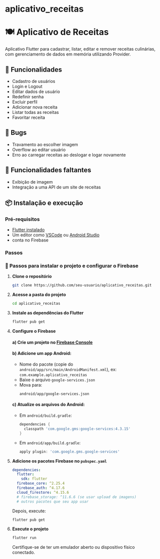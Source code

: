 # aplicativo_receitas
 
# 🍽 Aplicativo de Receitas

Aplicativo Flutter para cadastrar, listar, editar e remover receitas culinárias, com gerenciamento de dados em memória utilizando Provider.

## 📱 Funcionalidades

- Cadastro de usuários
- Login e Logout
- Editar dados de usuário
- Redefinir senha
- Excluir perfil
- Adicionar nova receita
- Listar todas as receitas
- Favoritar receita

## 🐛 Bugs

- Travamento ao escolher imagem
- Overflow ao editar usuário
- Erro ao carregar receitas ao deslogar e logar novamente

## 📵 Funcionalidades faltantes

- Exibição de imagem
- Integração a uma API de um site de receitas

## 📦 Instalação e execução

### Pré-requisitos

- [Flutter instalado](https://docs.flutter.dev/get-started/install)
- Um editor como [VSCode](https://code.visualstudio.com/) ou [Android Studio](https://developer.android.com/studio)
- conta no Firebase

### Passos

### 🔧 Passos para instalar o projeto e configurar o Firebase

1. **Clone o repositório**

    ```bash
    git clone https://github.com/seu-usuario/aplicativo_receitas.git
    ```

2. **Acesse a pasta do projeto**

    ```bash
    cd aplicativo_receitas
    ```

3. **Instale as dependências do Flutter**

    ```bash
    flutter pub get
    ```

4. **Configure o Firebase**

   #### a) Crie um projeto no [Firebase Console](https://console.firebase.google.com/)

   #### b) Adicione um app Android:
   - Nome do pacote (copie do `android/app/src/main/AndroidManifest.xml`), ex: `com.example.aplicativo_receitas`
   - Baixe o arquivo `google-services.json`
   - Mova para:  
     ```
     android/app/google-services.json
     ```

   #### c) Atualize os arquivos do Android:

   - Em `android/build.gradle`:
     ```gradle
     dependencies {
       classpath 'com.google.gms:google-services:4.3.15'
     }
     ```

   - Em `android/app/build.gradle`:
     ```gradle
     apply plugin: 'com.google.gms.google-services'
     ```

5. **Adicione os pacotes Firebase no `pubspec.yaml`**

    ```yaml
    dependencies:
      flutter:
        sdk: flutter
      firebase_core: ^2.25.4
      firebase_auth: ^4.17.6
      cloud_firestore: ^4.15.6
      # firebase_storage: ^11.6.6 (se usar upload de imagens)
      # outros pacotes que seu app usar
    ```

    Depois, execute:

    ```bash
    flutter pub get
    ```
6. **Execute o projeto**

    ```bash
    flutter run
    ```

    Certifique-se de ter um emulador aberto ou dispositivo físico conectado.

